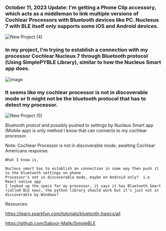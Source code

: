 ### October 11, 2023 Update: I'm getting a Phone Clip accessory, which acts as a middleman to link multiple versions of Cochlear Processors with Bluetooth devices like PC.  Nuclesus 7 with BLE itself only supports some iOS and Android devices.

![New Project (4)](https://github.com/Saboor-Malik/cochlear-bluetooth/assets/47803678/e406af1c-b8f0-488d-97db-116f4b163708)

### In my project, I'm trying to establish a connection with my processor Cochlear Nucleus 7 through Bluetooth protocol (Using SimplePYBLE Library), similar to how the Nucleus Smart app does.  
![image](https://github.com/Saboor-Malik/cochlear-bluetooth/assets/47803678/89072867-a8a4-4319-a746-dbab879c36ea)

### It seems like my cochlear processor is not in discoverable mode or It might not be the bluetooth protocol that has to detect my processor.
![New Project (5)](https://github.com/Saboor-Malik/cochlear-bluetooth/assets/47803678/3818c570-b6b3-42d5-a819-e802decbf80f)

Bluetooth protcol and possibly pushed to settings by Nucleus Smart app (Mobile app) is only method I know that can connects to my cochlear processor.

Note: Cochlear Processor is not in discoverable mode, awaiting Cochlear Americans response.

    What I know is,

    Nucleus smart has to establish an connection in some way then push it to the bluetooth settings on phone
    Processor's not in discoverable mode, maybe on Android only?  i.e React native app
    I looked up the specs for my processor, it says it has Bluetooth Smart (called BLE now), the python library should work but it's just not in discoverable by Windows?

Resources:

https://learn.sparkfun.com/tutorials/bluetooth-basics/all

https://github.com/Saboor-Malik/SimpleBLE
